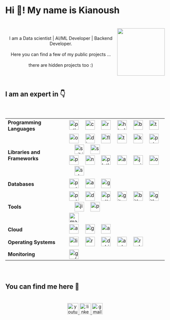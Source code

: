 <h1 align="left">Hi 👋! My name is Kianoush</h1>

###

<br clear="both">

<img align="right" height="150" src="https://media.giphy.com/media/v1.Y2lkPTc5MGI3NjExd2p0bm14eWVkeDl4YmdxMWFubjVydWpyY3R6ZjRnMGY5dmxqaWh3MyZlcD12MV9pbnRlcm5hbF9naWZfYnlfaWQmY3Q9Zw/hpF9R9M1PHN5e5liSx/giphy.gif"  />

###

<p align="center">I am a Data scientist | AI/ML Developer | Backend Developer.<br><br>Here you can find a few of my public projects ...<br><br> there are hidden projects too :)</p>

###

<br clear="both">

<h2 align="left">I am an expert in 👇</h2>

###

<br clear="both">

<div align="center">
  <table>
    <tr>
      <td><strong>Programming Languages</strong></td>
      <td>
        <img src="https://cdn.jsdelivr.net/gh/devicons/devicon/icons/python/python-original.svg" height="30" alt="python logo" />
        <img width="12" />
         <img src="https://cdn.jsdelivr.net/gh/devicons/devicon@latest/icons/cplusplus/cplusplus-original.svg" height="30" alt="c++ logo" />
        <img width="12" />
         <img src="https://cdn.jsdelivr.net/gh/devicons/devicon@latest/icons/react/react-original.svg" height="30" alt="react logo" />
        <img width="12" />
         <img src="https://cdn.jsdelivr.net/gh/devicons/devicon@latest/icons/html5/html5-original.svg" height="30" alt="html5 logo" />
         <img width="12" />
        <img src="https://cdn.jsdelivr.net/gh/devicons/devicon@latest/icons/bash/bash-original.svg" height="30" alt="bash logo" />
        <img width="12" />
        <img src="https://cdn.jsdelivr.net/gh/devicons/devicon@latest/icons/typescript/typescript-original.svg" height="30" alt="typescript logo" />
      </td>
    </tr>
    <tr>
      <td><strong>Libraries and Frameworks</strong></td>
      <td>
        <img src="https://cdn.jsdelivr.net/gh/devicons/devicon@latest/icons/opencv/opencv-original-wordmark.svg" height="30" alt="opencv logo" />
        <img width="12" />
        <img src="https://cdn.jsdelivr.net/gh/devicons/devicon@latest/icons/django/django-plain.svg" height="30" alt="django logo" />
        <img width="12" />
        <img src="https://cdn.jsdelivr.net/gh/devicons/devicon@latest/icons/flask/flask-original-wordmark.svg" height="30" alt="flask logo" />
        <img width="12" />
        <img src="https://cdn.jsdelivr.net/gh/devicons/devicon/icons/tensorflow/tensorflow-original.svg" height="30" alt="tensorflow logo" />
        <img width="12" />
        <img src="https://cdn.jsdelivr.net/gh/devicons/devicon@latest/icons/keras/keras-original.svg" height="30" alt="keras logo" />
        <img width="12" />
        <img src="https://cdn.jsdelivr.net/gh/devicons/devicon@latest/icons/pytorch/pytorch-original.svg" height="30" alt="pytorch logo" />
        <img width="12" />
        <img src="https://cdn.jsdelivr.net/gh/devicons/devicon@latest/icons/scikitlearn/scikitlearn-original.svg" height="30" alt="scikit learn logo" />
        <img width="12" />
        <img src="https://cdn.jsdelivr.net/gh/devicons/devicon@latest/icons/swagger/swagger-original.svg" height="30" alt="swagger logo" />
        <br>
        <img src="https://cdn.jsdelivr.net/gh/devicons/devicon@latest/icons/pandas/pandas-original-wordmark.svg" height="30" alt="pandas logo" />
         <img width="12" />
        <img src="https://cdn.jsdelivr.net/gh/devicons/devicon@latest/icons/numpy/numpy-original.svg" height="30" alt="numpy logo" />
        <img width="12" />
        <img src="https://cdn.jsdelivr.net/gh/devicons/devicon@latest/icons/plotly/plotly-original.svg" height="30" alt="plotly logo" />
         <img width="12" />
        <img src="https://cdn.jsdelivr.net/gh/devicons/devicon@latest/icons/anaconda/anaconda-original.svg" height="30" alt="anaconda logo" />
        <img width="12" />
        <img src="https://cdn.jsdelivr.net/gh/devicons/devicon@latest/icons/jupyter/jupyter-original-wordmark.svg" height="30" alt="jupiter logo" />
        <img width="12" />
        <img src="https://cdn.jsdelivr.net/gh/devicons/devicon@latest/icons/openapi/openapi-plain.svg" height="30" alt="openAI logo" />
        <img width="12" />
        <img src="https://cdn.jsdelivr.net/gh/devicons/devicon@latest/icons/selenium/selenium-original.svg" height="30" alt="selenium logo" />
      </td>
    </tr>
    <tr>
      <td><strong>Databases</strong></td>
      <td>
        <img src="https://cdn.jsdelivr.net/gh/devicons/devicon/icons/postgresql/postgresql-original.svg" height="30" alt="postgresql logo" />
        <img width="12" />
        <img src="https://cdn.jsdelivr.net/gh/devicons/devicon@latest/icons/azuresqldatabase/azuresqldatabase-original.svg" height="30" alt="azure sql logo" />
        <img width="12" />
        <img src="https://cdn.jsdelivr.net/gh/devicons/devicon@latest/icons/graphql/graphql-plain.svg" height="30" alt="graphql logo" />
      </td>
    </tr>
    <tr>
      <td><strong>Tools</strong></td>
      <td>
        <img src="https://cdn.jsdelivr.net/gh/devicons/devicon@latest/icons/postman/postman-original.svg" height="30" alt="postman logo" />
        <img width="12" />
        <img src="https://cdn.jsdelivr.net/gh/devicons/devicon/icons/docker/docker-original.svg" height="30" alt="docker logo" />
        <img width="12" />
        <img src="https://cdn.jsdelivr.net/gh/devicons/devicon@latest/icons/putty/putty-original.svg" height="30" alt="putty logo" />
        <img width="12" />
        <img src="https://cdn.jsdelivr.net/gh/devicons/devicon@latest/icons/git/git-original.svg" height="30" alt="git logo" />
        <img width="12" />
        <img src="https://cdn.jsdelivr.net/gh/devicons/devicon@latest/icons/bitbucket/bitbucket-original-wordmark.svg" height="30" alt="bitbucket logo" />
        <img width="12" />
        <img src="https://cdn.jsdelivr.net/gh/devicons/devicon@latest/icons/gitlab/gitlab-plain-wordmark.svg" height="30" alt="gitlab logo" />
        <img width="12" />
        <img src="https://cdn.jsdelivr.net/gh/devicons/devicon@latest/icons/jira/jira-original-wordmark.svg" height="30" alt="jira logo" />
        <img width="12" />
        <img src="https://cdn.jsdelivr.net/gh/devicons/devicon@latest/icons/powershell/powershell-original.svg" height="30" alt="powershell logo" />
        <br>
        <img src="https://cdn.jsdelivr.net/gh/devicons/devicon@latest/icons/matlab/matlab-original.svg" height="30" alt="matlab logo" />
      </td>
    </tr>
    <tr>
      <td><strong>Cloud</strong></td>
      <td>
        <img src="https://cdn.jsdelivr.net/gh/devicons/devicon/icons/azure/azure-original.svg" height="30" alt="azure logo" />
        <img width="12" />
        <img src="https://cdn.jsdelivr.net/gh/devicons/devicon/icons/googlecloud/googlecloud-original.svg" height="30" alt="googlecloud logo" />
        <img width="12" />
        <img src="https://cdn.jsdelivr.net/gh/devicons/devicon@latest/icons/amazonwebservices/amazonwebservices-original-wordmark.svg" height="30" alt="amazonwebservices logo" />
      </td>
    </tr>
    <tr>
      <td><strong>Operating Systems</strong></td>
      <td>
        <img src="https://cdn.jsdelivr.net/gh/devicons/devicon/icons/linux/linux-original.svg" height="30" alt="linux logo" />
        <img width="12" />
        <img src="https://cdn.jsdelivr.net/gh/devicons/devicon/icons/raspberrypi/raspberrypi-original.svg" height="30" alt="raspberrypi logo" />
        <img width="12" />
        <img src="https://cdn.jsdelivr.net/gh/devicons/devicon@latest/icons/debian/debian-original.svg" height="30" alt="debian logo" />
        <img width="12" />
        <img src="https://cdn.jsdelivr.net/gh/devicons/devicon/icons/arduino/arduino-original.svg" height="30" alt="arduino logo" />
        <img width="12" />
        <img src="https://cdn.jsdelivr.net/gh/devicons/devicon@latest/icons/redhat/redhat-original.svg" height="30" alt="redhat logo" />
      </td>
    </tr>
    <tr>
      <td><strong>Monitoring</strong></td>
      <td>
        <img src="https://cdn.jsdelivr.net/gh/devicons/devicon/icons/grafana/grafana-original.svg" height="30" alt="grafana logo" />
      </td>
    </tr>
  </table>
</div>


###

<br clear="both">

<h2 align="left">You can find me here 🤙</h2>

###

<br clear="both">

<div align="center">
  <a href="https://www.youtube.com/@kianoushharatiannejadi5321/videos" target="_blank">
    <img src="https://img.shields.io/static/v1?message=Youtube&logo=youtube&label=&color=FF0000&logoColor=white&labelColor=&style=for-the-badge" height="35" alt="youtube logo"  />
  </a>
  <a href="https://www.linkedin.com/in/kianoush-haratiannejadi/" target="_blank">
    <img src="https://img.shields.io/static/v1?message=LinkedIn&logo=linkedin&label=&color=0077B5&logoColor=white&labelColor=&style=for-the-badge" height="35" alt="linkedin logo"  />
  </a>
  <img src="https://img.shields.io/static/v1?message=haratiank2@gmail.com&logo=gmail&label=&color=611a15&logoColor=white&labelColor=&style=for-the-badge" height="35" alt="gmail logo"  />
</div>

###
